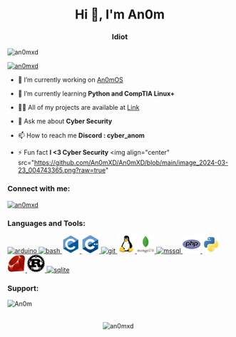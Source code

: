 <h1 align="center">Hi 👋, I'm An0m</h1>
<h3 align="center">Idiot</h3>

<p align="left"> <img src="https://komarev.com/ghpvc/?username=an0mxd&label=Profile%20views&color=0e75b6&style=flat" alt="an0mxd" /> </p>

<p align="left"> <a href="https://github.com/ryo-ma/github-profile-trophy"><img src="https://github-profile-trophy.vercel.app/?username=an0mxd" alt="an0mxd" /></a> </p>

- 🔭 I’m currently working on [An0mOS](http://anomos.liveblog365.com)

- 🌱 I’m currently learning **Python and CompTIA Linux+**

- 👨‍💻 All of my projects are available at [Link](https://github.com/An0mXD?tab=repositories)

- 💬 Ask me about **Cyber Security**

- 📫 How to reach me **Discord : cyber_anom**

- ⚡ Fun fact **I <3 Cyber Security**
<img align="center" src="https://github.com/An0mXD/An0mXD/blob/main/image_2024-03-23_004743365.png?raw=true"
<h3 align="left">Connect with me:</h3>
<p align="left">
<a href="https://www.youtube.com/c/an0mxd" target="blank"><img align="center" src="https://raw.githubusercontent.com/rahuldkjain/github-profile-readme-generator/master/src/images/icons/Social/youtube.svg" alt="an0mxd" height="30" width="40" /></a>
</p>

<h3 align="left">Languages and Tools:</h3>
<p align="left"> </a> <a href="https://www.arduino.cc/" target="_blank" rel="noreferrer"> <img src="https://cdn.worldvectorlogo.com/logos/arduino-1.svg" alt="arduino" width="40" height="40"/> </a> <a href="https://www.gnu.org/software/bash/" target="_blank" rel="noreferrer"> <img src="https://www.vectorlogo.zone/logos/gnu_bash/gnu_bash-icon.svg" alt="bash" width="40" height="40"/> </a> <a href="https://www.cprogramming.com/" target="_blank" rel="noreferrer"> <img src="https://raw.githubusercontent.com/devicons/devicon/master/icons/c/c-original.svg" alt="c" width="40" height="40"/> </a> <a href="https://www.w3schools.com/cpp/" target="_blank" rel="noreferrer"> <img src="https://raw.githubusercontent.com/devicons/devicon/master/icons/cplusplus/cplusplus-original.svg" alt="cplusplus" width="40" height="40"/> </a> <a href="https://git-scm.com/" target="_blank" rel="noreferrer"> <img src="https://www.vectorlogo.zone/logos/git-scm/git-scm-icon.svg" alt="git" width="40" height="40"/> </a> <a href="https://www.linux.org/" target="_blank" rel="noreferrer"> <img src="https://raw.githubusercontent.com/devicons/devicon/master/icons/linux/linux-original.svg" alt="linux" width="40" height="40"/> </a> <a href="https://www.mongodb.com/" target="_blank" rel="noreferrer"> <img src="https://raw.githubusercontent.com/devicons/devicon/master/icons/mongodb/mongodb-original-wordmark.svg" alt="mongodb" width="40" height="40"/> </a> <a href="https://www.microsoft.com/en-us/sql-server" target="_blank" rel="noreferrer"> <img src="https://www.svgrepo.com/show/303229/microsoft-sql-server-logo.svg" alt="mssql" width="40" height="40"/> </a> <a href="https://www.php.net" target="_blank" rel="noreferrer"> <img src="https://raw.githubusercontent.com/devicons/devicon/master/icons/php/php-original.svg" alt="php" width="40" height="40"/> </a> <a href="https://www.python.org" target="_blank" rel="noreferrer"> <img src="https://raw.githubusercontent.com/devicons/devicon/master/icons/python/python-original.svg" alt="python" width="40" height="40"/> </a> <a href="https://www.ruby-lang.org/en/" target="_blank" rel="noreferrer"> <img src="https://raw.githubusercontent.com/devicons/devicon/master/icons/ruby/ruby-original.svg" alt="ruby" width="40" height="40"/> </a> <a href="https://www.rust-lang.org" target="_blank" rel="noreferrer"> <img src="https://raw.githubusercontent.com/devicons/devicon/master/icons/rust/rust-plain.svg" alt="rust" width="40" height="40"/> </a> <a href="https://www.sqlite.org/" target="_blank" rel="noreferrer"> <img src="https://www.vectorlogo.zone/logos/sqlite/sqlite-icon.svg" alt="sqlite" width="40" height="40"/> </a> </p>

<h3 align="left">Support:</h3>
<p><a href="https://www.buymeacoffee.com/An0m"> <img align="left" src="https://cdn.buymeacoffee.com/buttons/v2/default-yellow.png" height="50" width="210" alt="An0m" /></a></p><br><br>

<p>&nbsp;<img align="center" src="https://github-readme-stats.vercel.app/api?username=an0mxd&show_icons=true&theme=dark&title_color=ffffff&text_color=ffffff&bg_color=101010&locale=en" alt="an0mxd" /></p>

